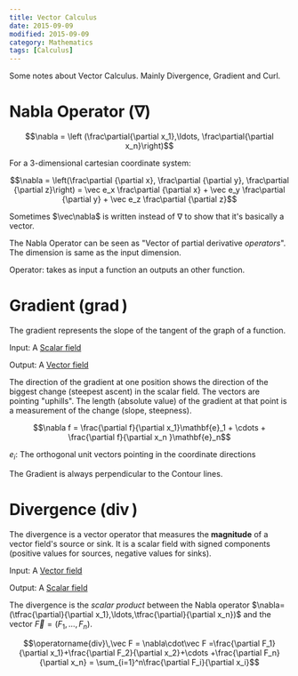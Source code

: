 ```yaml
---
title: Vector Calculus
date: 2015-09-09
modified: 2015-09-09
category: Mathematics
tags: [Calculus]
---
```

Some notes about Vector Calculus. Mainly Divergence, Gradient and Curl.



Nabla Operator ($\nabla$)
========================



$$\nabla = \left (\frac\partial{\partial x_1},\ldots, \frac\partial{\partial x_n}\right)$$

For a 3-dimensional cartesian coordinate system:

$$\nabla = \left(\frac\partial {\partial x}, \frac\partial {\partial y}, \frac\partial {\partial z}\right) = \vec e_x \frac\partial {\partial x} + \vec e_y \frac\partial {\partial y} + \vec e_z \frac\partial {\partial z}$$


Sometimes $\vec\nabla$ is written instead of $\nabla$ to show that it's basically a vector.

The Nabla Operator can be seen as "Vector of partial derivative *operators*". The dimension is same as the input dimension.

Operator: takes as input a function an outputs an other function.


Gradient ($\operatorname{grad}$)
================================

The gradient represents the slope of the tangent of the graph of a function.

Input: A [Scalar field](https://en.wikipedia.org/wiki/Scalar_field)

Output: A [Vector field](https://en.wikipedia.org/wiki/Vector_field) 

The direction of the gradient at one position shows the direction of the biggest change (steepest ascent) in the scalar field. The vectors are pointing "uphills".
The length (absolute value) of the gradient at that point is a measurement of the change (slope, steepness).

$$\nabla f = \frac{\partial f}{\partial x_1}\mathbf{e}_1 + \cdots + \frac{\partial f}{\partial x_n }\mathbf{e}_n$$

$e_i$: The orthogonal unit vectors pointing in the coordinate directions

The Gradient is always perpendicular to the Contour lines.


Divergence ($\operatorname{div}$)
=================================

The divergence is a vector operator that measures the **magnitude** of a vector field's source or sink. It is a
scalar field with signed components (positive values for sources, negative values for sinks). 

Input: A [Vector field](https://en.wikipedia.org/wiki/Vector_field)

Output: A [Scalar field](https://en.wikipedia.org/wiki/Scalar_field)


The divergence is the *scalar product* between the Nabla operator $\nabla=(\tfrac{\partial}{\partial x_1},\ldots,\tfrac{\partial}{\partial x_n})$ and the vector $\vec F = (F_1, \ldots,F_n)$.


$$\operatorname{div}\,\vec F = \nabla\cdot\vec F =\frac{\partial F_1}{\partial x_1}+\frac{\partial F_2}{\partial x_2}+\cdots +\frac{\partial F_n}{\partial x_n} = \sum_{i=1}^n\frac{\partial F_i}{\partial x_i}$$
